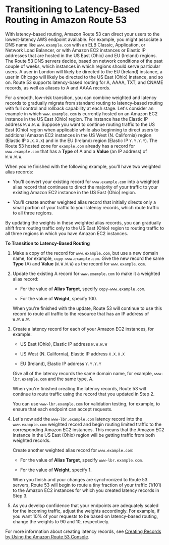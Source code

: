 # Transitioning to Latency\-Based Routing in Amazon Route 53<a name="TutorialTransitionToLBR"></a>

With latency\-based routing, Amazon Route 53 can direct your users to the lowest\-latency AWS endpoint available\. For example, you might associate a DNS name like `www.example.com` with an ELB Classic, Application, or Network Load Balancer, or with Amazon EC2 instances or Elastic IP addresses that are hosted in the US East \(Ohio\) and EU \(Ireland\) regions\. The Route 53 DNS servers decide, based on network conditions of the past couple of weeks, which instances in which regions should serve particular users\. A user in London will likely be directed to the EU \(Ireland\) instance, a user in Chicago will likely be directed to the US East \(Ohio\) instance, and so on\. Route 53 supports latency\-based routing for A, AAAA, TXT, and CNAME records, as well as aliases to A and AAAA records\.

For a smooth, low\-risk transition, you can combine weighted and latency records to gradually migrate from standard routing to latency\-based routing with full control and rollback capability at each stage\. Let's consider an example in which `www.example.com` is currently hosted on an Amazon EC2 instance in the US East \(Ohio\) region\. The instance has the Elastic IP address `W.W.W.W`\. Suppose you want to continue routing traffic to the US East \(Ohio\) region when applicable while also beginning to direct users to additional Amazon EC2 instances in the US West \(N\. California\) region \(Elastic IP `X.X.X.X`\) and in the EU \(Ireland\) region \(Elastic IP `Y.Y.Y.Y`\)\. The Route 53 hosted zone for `example.com` already has a record for `www.example.com` that has a **Type** of A and a **Value** \(an IP address\) of `W.W.W.W`\.

When you're finished with the following example, you'll have two weighted alias records:

+ You'll convert your existing record for `www.example.com` into a weighted alias record that continues to direct the majority of your traffic to your existing Amazon EC2 instance in the US East \(Ohio\) region\.

+ You'll create another weighted alias record that initially directs only a small portion of your traffic to your latency records, which route traffic to all three regions\. 

By updating the weights in these weighted alias records, you can gradually shift from routing traffic only to the US East \(Ohio\) region to routing traffic to all three regions in which you have Amazon EC2 instances\.

**To Transition to Latency\-Based Routing**

1. Make a copy of the record for `www.example.com`, but use a new domain name, for example, `copy-www.example.com`\. Give the new record the same **Type** \(A\) and **Value** \(`W.W.W.W`\) as the record for `www.example.com`\.

1. Update the existing A record for `www.example.com` to make it a weighted alias record:

   + For the value of **Alias Target**, specify `copy-www.example.com`\.

   + For the value of **Weight**, specify 100\.

   When you're finished with the update, Route 53 will continue to use this record to route all traffic to the resource that has an IP address of `W.W.W.W`\.

1. Create a latency record for each of your Amazon EC2 instances, for example:

   + US East \(Ohio\), Elastic IP address `W.W.W.W`

   + US West \(N\. California\), Elastic IP address `X.X.X.X`

   + EU \(Ireland\), Elastic IP address `Y.Y.Y.Y` 

   Give all of the latency records the same domain name, for example, `www-lbr.example.com` and the same type, A\.

   When you're finished creating the latency records, Route 53 will continue to route traffic using the record that you updated in Step 2\.

   You can use `www-lbr.example.com` for validation testing, for example, to ensure that each endpoint can accept requests\.

1. Let's now add the `www-lbr.example.com` latency record into the `www.example.com` weighted record and begin routing limited traffic to the corresponding Amazon EC2 instances\. This means that the Amazon EC2 instance in the US East \(Ohio\) region will be getting traffic from both weighted records\.

   Create another weighted alias record for `www.example.com`:

   + For the value of **Alias Target**, specify `www-lbr.example.com.`

   + For the value of **Weight**, specify 1\.

   When you finish and your changes are synchronized to Route 53 servers, Route 53 will begin to route a tiny fraction of your traffic \(1/101\) to the Amazon EC2 instances for which you created latency records in Step 3\.

1. As you develop confidence that your endpoints are adequately scaled for the incoming traffic, adjust the weights accordingly\. For example, if you want 10% of your requests to be based on latency\-based routing, change the weights to 90 and 10, respectively\.

For more information about creating latency records, see [Creating Records by Using the Amazon Route 53 Console](resource-record-sets-creating.md)\.